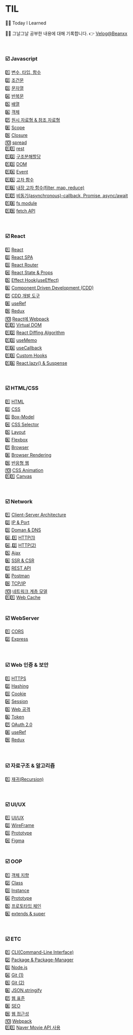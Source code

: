 # TIL

✍🏻 Today I Learned

👋🏻 그날그날 공부한 내용에 대해 기록합니다. 👉 [Velog@Beanxx](https://velog.io/@tnqls1211v)

<br/>

### ☑️ Javascript

1️⃣ [변수, 타입, 함수](https://github.com/Beanxx/TIL/blob/main/2022.04/%5BTIL%5D%202022.04.26-Day1.md#1%EF%B8%8F%E2%83%A3-%EB%B3%80%EC%88%98) <br/>
2️⃣ [조건문](https://github.com/Beanxx/TIL/blob/main/2022.04/%5BTIL%5D%202022.04.27-Day2.md#1%EF%B8%8F%E2%83%A3%EC%A1%B0%EA%B1%B4%EB%AC%B8) <br/>
3️⃣ [문자열](https://github.com/Beanxx/TIL/blob/main/2022.04/%5BTIL%5D%202022.04.27-Day2.md#2%EF%B8%8F%E2%83%A3%EB%AC%B8%EC%9E%90%EC%97%B4) <br/>
4️⃣ [반복문](https://github.com/Beanxx/TIL/blob/main/2022.04/%5BTIL%5D%202022.04.28-Day3.md#1%EF%B8%8F%E2%83%A3%EB%B0%98%EB%B3%B5%EB%AC%B8iteration) <br/>
5️⃣ [배열](https://github.com/Beanxx/TIL/blob/main/2022.05/%5BTIL%5D%202022.05.10-Day11.md#%EF%B8%8F-%EB%B0%B0%EC%97%B4) <br/>
6️⃣ [객체](https://github.com/Beanxx/TIL/blob/main/2022.05/%5BTIL%5D%202022.05.11-Day12.md#%EF%B8%8F%EA%B0%9D%EC%B2%B4) <br/>
7️⃣ [원시 자료형 & 참조 자료형](https://github.com/Beanxx/TIL/blob/main/2022.05/%5BTIL%5D%202022.05.12-Day13.md#1%EF%B8%8F%E2%83%A3%EC%9B%90%EC%8B%9C-%EC%9E%90%EB%A3%8C%ED%98%95--%EC%B0%B8%EC%A1%B0-%EC%9E%90%EB%A3%8C%ED%98%95) <br/>
8️⃣ [Scope](https://github.com/Beanxx/TIL/blob/main/2022.05/%5BTIL%5D%202022.05.12-Day13.md#2%EF%B8%8F%E2%83%A3%EC%8A%A4%EC%BD%94%ED%94%84) <br/>
9️⃣ [Closure](https://github.com/Beanxx/TIL/blob/main/2022.05/%5BTIL%5D%202022.05.12-Day13.md#3%EF%B8%8F%E2%83%A3%ED%81%B4%EB%A1%9C%EC%A0%80closure) <br/>
🔟 [spread](https://github.com/Beanxx/TIL/blob/main/2022.05/%5BTIL%5D%202022.05.13-Day14.md#spread-%EB%AC%B8%EB%B2%95) <br/>
1️⃣1️⃣ [rest](https://github.com/Beanxx/TIL/blob/main/2022.05/%5BTIL%5D%202022.05.13-Day14.md#rest-%EB%AC%B8%EB%B2%95) <br/>
1️⃣2️⃣ [구조분해할당](https://github.com/Beanxx/TIL/blob/main/2022.05/%5BTIL%5D%202022.05.13-Day14.md#%EA%B5%AC%EC%A1%B0%EB%B6%84%ED%95%B4%ED%95%A0%EB%8B%B9) <br/>
1️⃣3️⃣ [DOM](https://github.com/Beanxx/TIL/blob/main/2022.05/%5BTIL%5D%202022.05.17-Day16.md#%EF%B8%8Fdom-%EA%B8%B0%EC%B4%88) <br/>
1️⃣4️⃣ [Event](https://github.com/Beanxx/TIL/blob/main/2022.05/%5BTIL%5D%202022.05.18-Day17.md#%EF%B8%8F%EC%9D%B4%EB%B2%A4%ED%8A%B8-%EA%B0%9D%EC%B2%B4) <br/>
1️⃣5️⃣ [고차 함수](https://github.com/Beanxx/TIL/blob/main/2022.05/%5BTIL%5D%202022.05.24-Day21.md#1%EF%B8%8F%E2%83%A3%EA%B3%A0%EC%B0%A8-%ED%95%A8%EC%88%98) <br/>
1️⃣6️⃣ [내장 고차 함수(filter, map, reduce)](https://github.com/Beanxx/TIL/blob/main/2022.05/%5BTIL%5D%202022.05.24-Day21.md#2%EF%B8%8F%E2%83%A3%EB%82%B4%EC%9E%A5-%EA%B3%A0%EC%B0%A8-%ED%95%A8%EC%88%98) <br/>
1️⃣7️⃣ [비동기(asynchronous)-callback, Promise, async/await](https://github.com/Beanxx/TIL/blob/main/2022.05/%5BTIL%5D%202022.05.27-Day24.md#%EF%B8%8F%EB%B9%84%EB%8F%99%EA%B8%B0asynchronous) <br/>
1️⃣8️⃣ [fs module](https://github.com/Beanxx/TIL/blob/main/2022.05/%5BTIL%5D%202022.05.30-Day25.md#nodejs-%EB%82%B4%EC%9E%A5-%EB%AA%A8%EB%93%88built-in-module) <br/>
1️⃣9️⃣ [fetch API](https://github.com/Beanxx/TIL/blob/main/2022.05/%5BTIL%5D%202022.05.31-Day26.md#%EF%B8%8Ffetch-api) <br/>

<br/>

### ☑️ React

1️⃣ [React](https://github.com/Beanxx/TIL/blob/main/2022.06/%5BTIL%5D%202022.06.02-Day27.md#%EF%B8%8Freact) <br/>
2️⃣ [React SPA](https://github.com/Beanxx/TIL/blob/main/2022.06/%5BTIL%5D%202022.06.03-Day28.md#%EF%B8%8Freact-spa) <br/>
3️⃣ [React Router](https://github.com/Beanxx/TIL/blob/main/2022.06/%5BTIL%5D%202022.06.03-Day28.md#%EF%B8%8Freact-router) <br/>
4️⃣ [React State & Props](https://github.com/Beanxx/TIL/blob/main/2022.06/%5BTIL%5D%202022.06.07-Day29.md#%EF%B8%8Freact-state--props) <br/>
5️⃣ [Effect Hook(useEffect)](https://github.com/Beanxx/TIL/blob/main/2022.06/%5BTIL%5D%202022.06.14-Day34.md#%EF%B8%8Feffect-hook) <br/>
6️⃣ [Component Driven Development (CDD)](https://github.com/Beanxx/TIL/blob/main/2022.06/%5BTIL%5D%202022.06.30-Day47.md#%EF%B8%8Fcomponent-driven-development-cdd) <br/>
7️⃣ [CDD 개발 도구](https://github.com/Beanxx/TIL/blob/main/2022.06/%5BTIL%5D%202022.06.30-Day47.md#%EF%B8%8Fcdd-%EA%B0%9C%EB%B0%9C-%EB%8F%84%EA%B5%AC) <br/>
8️⃣ [useRef](https://github.com/Beanxx/TIL/blob/main/2022.06/%5BTIL%5D%202022.06.30-Day47.md#%EF%B8%8Fuseref) <br/>
9️⃣ [Redux](https://github.com/Beanxx/TIL/blob/main/2022.07/%5BTIL%5D%202022.07.06-Day51.md#%EF%B8%8Fredux) <br/>
🔟 [React에 Webpack](https://github.com/Beanxx/TIL/blob/main/2022.07/%5BTIL%5D%202022.07.26-Day63.md) <br/>
1️⃣1️⃣ [Virtual DOM](https://github.com/Beanxx/TIL/blob/main/2022.07/%5BTIL%5D%202022.07.27-Day64.md#%EF%B8%8Fvirtual-dom) <br/>
1️⃣2️⃣ [React Diffing Algorithm](https://github.com/Beanxx/TIL/blob/main/2022.07/%5BTIL%5D%202022.07.27-Day64.md#%EF%B8%8Freact-diffing-algorithm-%EB%B9%84%EA%B5%90-%EC%95%8C%EA%B3%A0%EB%A6%AC%EC%A6%98) <br/>
1️⃣3️⃣ [useMemo](https://github.com/Beanxx/TIL/blob/main/2022.07/%5BTIL%5D%202022.07.27-Day64.md#%EF%B8%8Fusememo) <br/>
1️⃣4️⃣ [useCallback](https://github.com/Beanxx/TIL/blob/main/2022.07/%5BTIL%5D%202022.07.27-Day64.md#%EF%B8%8Fusecallback) <br/>
1️⃣5️⃣ [Custom Hooks](https://github.com/Beanxx/TIL/blob/main/2022.07/%5BTIL%5D%202022.07.28-Day65.md#%EF%B8%8Fcustom-hooks) <br/>
1️⃣6️⃣ [React.lazy() & Suspense](https://github.com/Beanxx/TIL/blob/main/2022.07/%5BTIL%5D%202022.07.28-Day65.md#%EF%B8%8Freactlazy--suspense) <br/>

<br/>

### ☑️ HTML/CSS

1️⃣ [HTML](https://github.com/Beanxx/TIL/blob/main/2022.04/%5BTIL%5D%202022.04.29-Day4.md#1%EF%B8%8F%E2%83%A3html-hypertext-markup-language) <br/>
2️⃣ [CSS](https://github.com/Beanxx/TIL/blob/main/2022.05/%5BTIL%5D%202022.05.02-Day6.md#1%EF%B8%8F%E2%83%A3css-cascading-style-sheets) <br/>
3️⃣ [Box-Model](https://github.com/Beanxx/TIL/blob/main/2022.05/%5BTIL%5D%202022.05.02-Day6.md#2%EF%B8%8F%E2%83%A3%EB%B0%95%EC%8A%A4%EB%AA%A8%EB%8D%B8) <br/>
4️⃣ [CSS Selector](https://github.com/Beanxx/TIL/blob/main/2022.05/%5BTIL%5D%202022.05.02-Day6.md#3%EF%B8%8F%E2%83%A3css-selector) <br/>
5️⃣ [Layout](https://github.com/Beanxx/TIL/blob/main/2022.05/%5BTIL%5D%202022.05.03-Day7.md#1%EF%B8%8F%E2%83%A3layout) <br/>
6️⃣ [Flexbox](https://github.com/Beanxx/TIL/blob/main/2022.05/%5BTIL%5D%202022.05.03-Day7.md#2%EF%B8%8F%E2%83%A3flexbox) <br/>
7️⃣ [Browser](https://github.com/Beanxx/TIL/blob/main/2022.07/%5BTIL%5D%202022.07.21-Day60.md#%EF%B8%8Fbrowser) <br/>
8️⃣ [Browser Rendering](https://github.com/Beanxx/TIL/blob/main/2022.07/%5BTIL%5D%202022.07.21-Day60.md#%EF%B8%8F%EB%B8%8C%EB%9D%BC%EC%9A%B0%EC%A0%80-%EB%A0%8C%EB%8D%94%EB%A7%81) <br/>
9️⃣ [반응형 웹](https://github.com/Beanxx/TIL/blob/main/2022.07/%5BTIL%5D%202022.07.21-Day60.md#%EF%B8%8F%EB%B0%98%EC%9D%91%ED%98%95-%EC%9B%B9) <br/>
🔟 [CSS Animation](https://github.com/Beanxx/TIL/blob/main/2022.07/%5BTIL%5D%202022.07.22-Day61.md#%EF%B8%8Fcss-animation) <br/>
1️⃣1️⃣ [Canvas](https://github.com/Beanxx/TIL/blob/main/2022.07/%5BTIL%5D%202022.07.22-Day61.md#%EF%B8%8Fcanvas) <br/>

<br/>

### ☑️ Network

1️⃣ [Client-Server Architecture](https://github.com/Beanxx/TIL/blob/main/2022.06/%5BTIL%5D%202022.06.09-Day31.md#client-server-architecture-2-tier) <br/>
2️⃣ [IP & Port](https://github.com/Beanxx/TIL/blob/main/2022.06/%5BTIL%5D%202022.06.09-Day31.md#ip--port) <br/>
3️⃣ [Doman & DNS](https://github.com/Beanxx/TIL/blob/main/2022.06/%5BTIL%5D%202022.06.09-Day31.md#domain--dns) <br/>
4️⃣_1️⃣ [HTTP(1)](https://github.com/Beanxx/TIL/blob/main/2022.06/%5BTIL%5D%202022.06.09-Day31.md#%EF%B8%8Fhttp) <br/>
4️⃣_2️⃣ [HTTP(2)](https://github.com/Beanxx/TIL/blob/main/2022.07/%5BTIL%5D%202022.07.13-Day56.md#%EF%B8%8Fhttp) <br/>
5️⃣ [Ajax](https://github.com/Beanxx/TIL/blob/main/2022.06/%5BTIL%5D%202022.06.09-Day31.md#ajax) <br/>
6️⃣ [SSR & CSR](https://github.com/Beanxx/TIL/blob/main/2022.06/%5BTIL%5D%202022.06.09-Day31.md#ssr--csr) <br/>
7️⃣ [REST API](https://github.com/Beanxx/TIL/blob/main/2022.06/%5BTIL%5D%202022.06.10-Day32.md#%EF%B8%8Frest-api) <br/>
8️⃣ [Postman](https://github.com/Beanxx/TIL/blob/main/2022.06/%5BTIL%5D%202022.06.13-Day33.md#%EF%B8%8Fpostman) <br/>
9️⃣ [TCP/IP](https://github.com/Beanxx/TIL/blob/main/2022.07/%5BTIL%5D%202022.07.13-Day56.md#%EF%B8%8Ftcpip) <br/>
🔟 [네트워크 계층 모델](https://github.com/Beanxx/TIL/blob/main/2022.07/%5BTIL%5D%202022.07.13-Day56.md#%EF%B8%8F%EB%84%A4%ED%8A%B8%EC%9B%8C%ED%81%AC-%EA%B3%84%EC%B8%B5-%EB%AA%A8%EB%8D%B8) <br/>
1️⃣1️⃣ [Web Cache](https://github.com/Beanxx/TIL/blob/main/2022.07/%5BTIL%5D%202022.07.13-Day56.md#%EF%B8%8Fweb-cache) <br/>
<br/>

### ☑️ WebServer

1️⃣ [CORS](https://github.com/Beanxx/TIL/blob/main/2022.06/%5BTIL%5D%202022.06.16-Day36.md#%EF%B8%8Fcors) <br/>
2️⃣ [Express](https://github.com/Beanxx/TIL/blob/main/2022.06/%5BTIL%5D%202022.06.17-Day37.md#%EF%B8%8Fexpress) <br/>

<br/>

### ☑️ Web 인증 & 보안

1️⃣ [HTTPS](https://github.com/Beanxx/TIL/blob/main/2022.07/%5BTIL%5D%202022.07.14-Day57.md#https) <br/>
2️⃣ [Hashing](https://github.com/Beanxx/TIL/blob/main/2022.07/%5BTIL%5D%202022.07.14-Day57.md#hashing) <br/>
3️⃣ [Cookie](https://github.com/Beanxx/TIL/blob/main/2022.07/%5BTIL%5D%202022.07.14-Day57.md#%EF%B8%8Fcookie-) <br/>
4️⃣ [Session](https://github.com/Beanxx/TIL/blob/main/2022.07/%5BTIL%5D%202022.07.14-Day57.md#%EF%B8%8Fsession) <br/>
5️⃣ [Web 공격](https://github.com/Beanxx/TIL/blob/main/2022.07/%5BTIL%5D%202022.07.15-Day58.md#%EF%B8%8F%EC%9B%B9-%EA%B3%B5%EA%B2%A9) <br/>
6️⃣ [Token](https://github.com/Beanxx/TIL/blob/main/2022.07/%5BTIL%5D%202022.07.15-Day58.md#%EF%B8%8Ftoken) <br/>
7️⃣ [OAuth 2.0](https://github.com/Beanxx/TIL/blob/main/2022.07/%5BTIL%5D%202022.07.15-Day58.md#%EF%B8%8Foauth-20) <br/>
8️⃣ [useRef](https://github.com/Beanxx/TIL/blob/main/2022.06/%5BTIL%5D%202022.06.30-Day47.md#%EF%B8%8Fuseref) <br/>
9️⃣ [Redux](https://github.com/Beanxx/TIL/blob/main/2022.07/%5BTIL%5D%202022.07.06-Day51.md#%EF%B8%8Fredux) <br/>

<br/>

### ☑️ 자료구조 & 알고리즘

1️⃣ [재귀(Recursion)](https://github.com/Beanxx/TIL/blob/main/2022.06/%5BTIL%5D%202022.06.23-Day41.md#%EF%B8%8F%EC%9E%AC%EA%B7%80recursion) <br/>

<br/>

### ☑️ UI/UX

1️⃣ [UI/UX](https://github.com/Beanxx/TIL/blob/main/2022.06/%5BTIL%5D%202022.06.27-Day44.md#%EF%B8%8Fuiux) <br/>
2️⃣ [WireFrame](https://github.com/Beanxx/TIL/blob/main/2022.06/%5BTIL%5D%202022.06.28-Day45.md#%EF%B8%8Fwireframe) <br/>
3️⃣ [Prototype](https://github.com/Beanxx/TIL/blob/main/2022.06/%5BTIL%5D%202022.06.28-Day45.md#%EF%B8%8Fprototype) <br/>
4️⃣ [Figma](https://github.com/Beanxx/TIL/blob/main/2022.06/%5BTIL%5D%202022.06.28-Day45.md#%EF%B8%8Ffigma) <br/>
<br/>

### ☑️ OOP

1️⃣ [객체 지향](https://github.com/Beanxx/TIL/blob/main/2022.05/%5BTIL%5D%202022.05.25-Day22.md#1%EF%B8%8F%E2%83%A3%EA%B0%9D%EC%B2%B4-%EC%A7%80%ED%96%A5) <br/>
2️⃣ [Class](https://github.com/Beanxx/TIL/blob/main/2022.05/%5BTIL%5D%202022.05.25-Day22.md#%EF%B8%8Fclass) <br/>
3️⃣ [Instance](https://github.com/Beanxx/TIL/blob/main/2022.05/%5BTIL%5D%202022.05.25-Day22.md#%EF%B8%8Finstance) <br/>
4️⃣ [Prototype](https://github.com/Beanxx/TIL/blob/main/2022.05/%5BTIL%5D%202022.05.25-Day22.md#2%EF%B8%8F%E2%83%A3prototype) <br/>
5️⃣ [프로토타입 체인](https://github.com/Beanxx/TIL/blob/main/2022.05/%5BTIL%5D%202022.05.26-Day23.md#%EF%B8%8F%ED%94%84%EB%A1%9C%ED%86%A0%ED%83%80%EC%9E%85-%EC%B2%B4%EC%9D%B8) <br/>
6️⃣ [extends & super](https://github.com/Beanxx/TIL/blob/main/2022.05/%5BTIL%5D%202022.05.26-Day23.md#%EF%B8%8Fextends--super) <br/>

<br/>

### ☑️ ETC

1️⃣ [CLI(Command-Line Interface)](https://github.com/Beanxx/TIL/blob/main/2022.05/%5BTIL%5D%202022.05.09-Day10.md#1%EF%B8%8F%E2%83%A3clicommand-line-interface) <br/>
2️⃣ [Package & Package-Manager](https://github.com/Beanxx/TIL/blob/main/2022.05/%5BTIL%5D%202022.05.09-Day10.md#2%EF%B8%8F%E2%83%A3%ED%8C%A8%ED%82%A4%EC%A7%80--%ED%8C%A8%ED%82%A4%EC%A7%80-%EB%A7%A4%EB%8B%88%EC%A0%80) <br/>
3️⃣ [Node.js](https://github.com/Beanxx/TIL/blob/main/2022.05/%5BTIL%5D%202022.05.09-Day10.md#3%EF%B8%8F%E2%83%A3nodejs) <br/>
4️⃣ [Git (1)](https://github.com/Beanxx/TIL/blob/main/2022.05/%5BTIL%5D%202022.05.09-Day10.md#4%EF%B8%8F%E2%83%A3git) <br/>
5️⃣ [Git (2)](https://github.com/Beanxx/TIL/blob/main/2022.05/%5BTIL%5D%202022.05.19-Day18.md#%EF%B8%8Flocal-repository) <br/>
6️⃣ [JSON.stringify](https://github.com/Beanxx/TIL/blob/main/2022.06/%5BTIL%5D%202022.06.24-Day42.md#%EF%B8%8Fjsonstringify) <br/>
7️⃣ [웹 표준](https://github.com/Beanxx/TIL/blob/main/2022.07/%5BTIL%5D%202022.07.08-Day53.md#%EC%9B%B9-%ED%91%9C%EC%A4%80) <br/>
8️⃣ [SEO](https://github.com/Beanxx/TIL/blob/main/2022.07/%5BTIL%5D%202022.07.08-Day53.md#seo) <br/>
9️⃣ [웹 접근성](https://github.com/Beanxx/TIL/blob/main/2022.07/%5BTIL%5D%202022.07.11-Day54.md#%EC%9B%B9-%EC%A0%91%EA%B7%BC%EC%84%B1) <br/>
🔟 [Webpack](https://github.com/Beanxx/TIL/blob/main/2022.07/%5BTIL%5D%202022.07.25-Day62.md#webpack) <br/>
1️⃣1️⃣ [Naver Movie API 사용](https://github.com/Beanxx/TIL/blob/main/2022.07/%5BTIL%5D%202022.07.29-Day66.md#%EF%B8%8Fnaver-movie-api-%EC%82%AC%EC%9A%A9%ED%95%98%EA%B8%B0) <br/>
